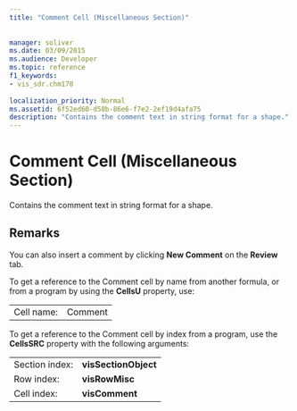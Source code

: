 ```yaml
---
title: "Comment Cell (Miscellaneous Section)"
 
 
manager: soliver
ms.date: 03/09/2015
ms.audience: Developer
ms.topic: reference
f1_keywords:
- vis_sdr.chm170
 
localization_priority: Normal
ms.assetid: 6f52ed60-d58b-86e6-f7e2-2ef19d4afa75
description: "Contains the comment text in string format for a shape."
---
```


# Comment Cell (Miscellaneous Section)

Contains the comment text in string format for a shape.
  
## Remarks

You can also insert a comment by clicking **New Comment** on the **Review** tab. 
  
To get a reference to the Comment cell by name from another formula, or from a program by using the **CellsU** property, use: 
  
|||
|:-----|:-----|
|Cell name:  <br/> |Comment  <br/> |
   
To get a reference to the Comment cell by index from a program, use the **CellsSRC** property with the following arguments: 
  
|||
|:-----|:-----|
|Section index:  <br/> |**visSectionObject** <br/> |
|Row index:  <br/> |**visRowMisc** <br/> |
|Cell index:  <br/> |**visComment** <br/> |
   

